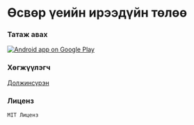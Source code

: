 # Өсвөр үеийн ирээдүйн төлөө

### Татаж авах

<a href="https://play.google.com/store/apps/details?id=agency.techstar.child">
  <img alt="Android app on Google Play" src="https://developer.android.com/images/brand/en_app_rgb_wo_45.png" />
</a>

### Хөгжүүлэгч
[Должинсүрэн](http://github.com/doljko)

### Лиценз

`MIT Лиценз`

